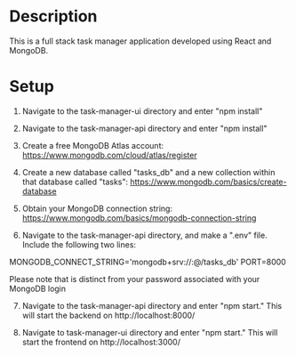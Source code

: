 # Description

This is a full stack task manager application developed using React and MongoDB.

# Setup

1. Navigate to the task-manager-ui directory and enter "npm install"

2. Navigate to the task-manager-api directory and enter "npm install"

3. Create a free MongoDB Atlas account: https://www.mongodb.com/cloud/atlas/register

4. Create a new database called "tasks_db" and a new collection within that database called "tasks": https://www.mongodb.com/basics/create-database

5. Obtain your MongoDB connection string: https://www.mongodb.com/basics/mongodb-connection-string

6. Navigate to the task-manager-api directory, and make a ".env" file. Include the following two lines:

MONGODB_CONNECT_STRING='mongodb+srv://<MongoDBUserName>:<MongoDBDatabasePassword>@<MongoDBConnectionString>/tasks_db'
PORT=8000

Please note that <MongoDBDatabasePassword> is distinct from your password associated with your MongoDB login

7. Navigate to the task-manager-api directory and enter "npm start." This will start the backend on http://localhost:8000/

8. Navigate to task-manager-ui directory and enter "npm start." This will start the frontend on http://localhost:3000/